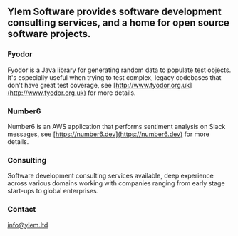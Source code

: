 ## Ylem Software provides software development consulting services, and a home for open source software projects.

### Fyodor 
Fyodor is a Java library for generating random data to populate test objects. It's especially useful when trying to test complex, legacy codebases that don't have great test coverage, see [http://www.fyodor.org.uk](http://www.fyodor.org.uk) for more details.

### Number6
Number6 is an AWS application that performs sentiment analysis on Slack messages, see [https://number6.dev](https://number6.dev) for more details.

### Consulting
Software development consulting services available, deep experience across various domains working with companies ranging from early stage start-ups to global enterprises.

### Contact
[info@ylem.ltd](mailto:info@ylem.ltd)



